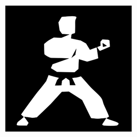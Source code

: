 ![](https://github.com/ibelieve003/Karate_API_Automation/blob/main/src/test/resources/Karate_logo.png)
